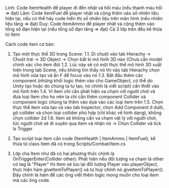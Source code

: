 Linh: Code ItemHealth để player đi đến nhặt và hồi máu (nếu thanh máu hồi => đạt)
Lâm: Code ItemFuel để player nhặt và cộng thêm vào số nhiên liệu hiện tại, nếu có thể hãy code hiển thị số nhiên liệu trên màn hình (nếu nhiên liệu tăng => đạt)
Duy: Code ItemAmmo để player nhăt và cộng thêm vào tổng số đạn hiện tại (nếu tổng số đạn tăng => đạt)
Cả 3 lớp trên đều kế thừa từ Item

Cách code item cơ bản:
1. Tạo một thực thể 3D trong Scene:
   1.1. Di chuột vào tab Hierachy -> Chuột trái -> 3D Object -> Chọn bất kì mô hình 3D nào (Chưa cần model chính xác cho item đó)
   1.2. Lúc này sẽ có một thực thể mô hình 3D xuất hiện trong tab Scene, nếu không tìm thấy nó thì vào tab Hierachy chọn mô hình vừa tạo và ấn F để focus vào nó
   1.3. Bắt đầu thêm các component (những khối logic thêm vào cho GameObject, có thể do Unity tạo hoặc do chúng ta tự tạo, nó chính là viết script) cần thiết vào mô hình trên
   1.4. Vì Item chỉ cần phát hiện va chạm với người chơi và đưa loại Item cho họ nên ta chỉ cần thêm component Collider và component logic chúng ta thêm vào dựa vào các loại item trên
   1.5. Chọn thực thể item vừa tạo và vào tab Inspector, chọn Add Component ở dưới, gõ collider và chọn loại collider phù hợp (chỉ khác về hình dạng), không chọn collider 2d
   1.6. Item sẽ không cần va chạm vật lý với người chơi, tức người chơi sẽ đi xuyên qua Item và nhận nó -> Chọn Collider và tick Is Trigger
   
2. Tạo script loại item cần code (ItemHealth | ItemAmmo | ItemFuel), kế thừa từ class Item đã có trong Scripts/Combat/Item.cs
3. Lớp cha Item như đã có hai phương thức chính là
   OnTriggerEnter(Collider other): Phát hiện nếu đối tượng va chạm là other có tag là "Player" thì Item sẽ lưu lại đối tượng Player vào playerObject, thực hiện hàm giveItemToPlayer() và tự huỷ chính nó
   giveItemToPlayer(): Đây chính là hàm để các ông viết thêm logic mong muốn cho loại item mà các ông code.
